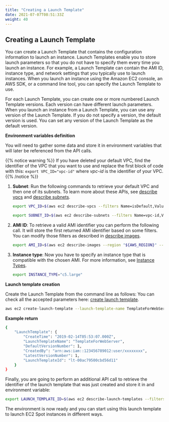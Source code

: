 ```yaml
---
title: "Creating a Launch Template"
date: 2021-07-07T08:51:33Z
weight: 40
---
```


## Creating a Launch Template

You can create a Launch Template that contains the configuration
information to launch an instance. Launch Templates enable you to store
launch parameters so that you do not have to specify them every time you
launch an instance. For example, a Launch Template can contain the AMI
ID, instance type, and network settings that you typically use to launch
instances. When you launch an instance using the Amazon EC2 console, an
AWS SDK, or a command line tool, you can specify the Launch Template to
use.

For each Launch Template, you can create one or more numbered Launch Template versions. Each version can have different launch parameters. When you launch an instance from a Launch Template, you can use any version of the Launch Template. If you do not specify a version, the default version is used. You can set any version of the Launch Template as the default version.

**Environment variables definition**

You will need to gather some data and store it in environment variables that will later be referenced from the API calls.

{{% notice warning %}}
If you have deleted your default VPC, find the identifier of the VPC that you want to use and replace the first block of code with this: `export VPC_ID="vpc-id"` where *vpc-id* is the identifier of your VPC.
{{% /notice %}}

1. **Subnet**: Run the following commands to retrieve your default VPC and then one of its subnets.
    To learn more about these APIs, see [describe vpcs](https://docs.aws.amazon.com/cli/latest/reference/ec2/describe-vpcs.html) and [describe subnets](https://docs.aws.amazon.com/cli/latest/reference/ec2/describe-subnets.html).

    ```bash
    export VPC_ID=$(aws ec2 describe-vpcs --filters Name=isDefault,Values=true | jq -r '.Vpcs[0].VpcId')
    ```

    ```bash
    export SUBNET_ID=$(aws ec2 describe-subnets --filters Name=vpc-id,Values="${VPC_ID}" | jq -r '.Subnets[0].SubnetId')
    ```

2. **AMI ID**: To retrieve a valid AMI identifier you can perform the following call. It will store the first returned AMI identifier based on some filters.
    You can modify those filters as described in [describe images](https://docs.aws.amazon.com/cli/latest/reference/ec2/describe-images.html).

    ```bash
    export AMI_ID=$(aws ec2 describe-images --region "${AWS_REGION}" --filters Name=owner-alias,Values=amazon Name=architecture,Values=x86_64 Name=name,Values=amzn2-ami-hvm* | jq -r '.Images[0].ImageId')
    ```

3. **Instance type**: Now you have to specify an instance type that is compatible with the chosen AMI. For
    more information, see [Instance
    Types](https://docs.aws.amazon.com/AWSEC2/latest/UserGuide/instance-types.html).

    ```bash
    export INSTANCE_TYPE="c5.large"
    ```

**Launch template creation**

Create the Launch Template from the command line as follows:
You can check all the accepted parameters here: [create launch template](https://docs.aws.amazon.com/cli/latest/reference/ec2/create-launch-template.html).

```bash
aws ec2 create-launch-template --launch-template-name TemplateForWebServer --version-description 1 --launch-template-data "{\"NetworkInterfaces\":[{\"DeviceIndex\":0,\"SubnetId\":\"${SUBNET_ID}\"}],\"ImageId\":\"${AMI_ID}\",\"InstanceType\":\"${INSTANCE_TYPE}\",\"TagSpecifications\":[{\"ResourceType\":\"instance\",\"Tags\":[{\"Key\":\"Name\",\"Value\":\"LaunchingEC2SpotInstances\"}]}]}"
```

**Example return**

```bash
{
    "LaunchTemplate": {
        "CreateTime": "2019-02-14T05:53:07.000Z",
        "LaunchTemplateName": "TemplateForWebServer",
        "DefaultVersionNumber": 1,
        "CreatedBy": "arn:aws:iam::123456789012:user/xxxxxxxx",
        "LatestVersionNumber": 1,
        "LaunchTemplateId": "lt-00ac79500cbd56d11"
    }
}
```

Finally, you are going to perform an additional API call to retrieve the identifier of the launch template that was just created and store it in and environment variable:

```bash
export LAUNCH_TEMPLATE_ID=$(aws ec2 describe-launch-templates --filters Name=launch-template-name,Values=TemplateForWebServer | jq -r '.LaunchTemplates[0].LaunchTemplateId')  
```

The environment is now ready and you can start using this launch template to launch EC2 Spot instances in different ways.

